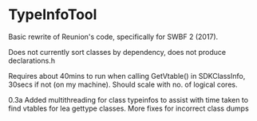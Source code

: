 # TypeInfoTool

Basic rewrite of Reunion's code, specifically for SWBF 2 (2017).

Does not currently sort classes by dependency, does not produce declarations.h

Requires about 40mins to run when calling GetVtable() in SDKClassInfo, 30secs if not (on my machine). Should scale with no. of logical cores.

0.3a	Added multithreading for class typeinfos to assist with time taken to find vtables for lea gettype classes.
		More fixes for incorrect class dumps
